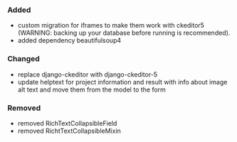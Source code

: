 ### Added

- custom migration for iframes to make them work with ckeditor5 (WARNING:
  backing up your database before running is recommended).
- added dependency beautifulsoup4

### Changed

- replace django-ckeditor with django-ckeditor-5
- update helptext for project information and result with info about image alt
  text and move them from the model to the form

### Removed

- removed RichTextCollapsibleField
- removed RichtTextCollapsibleMixin
